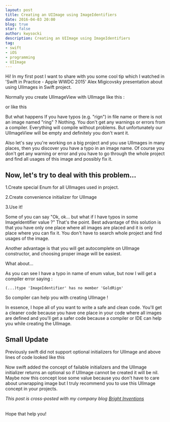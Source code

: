 ```yaml
---
layout: post
title: Creating an UIImage using ImageIdentifiers
date: 2016-04-03 20:00
blog: true
star: false
author: kwysocki
description: Creating an UIImage using ImageIdentifiers
tag:
- swift
- iOS
- programming
- UIImage
---
```


Hi! In my first post I want to share with you some cool tip which I watched in 'Swift in Practice - Apple WWDC 2015' Alex Migicovsky presentation about using UIImages in Swift project.

Normally you create UIImageView with UIImage like this :

<script src="https://gist.github.com/kamwysoc/6d28046f02802b811780668680f84a80.js"></script>

or like this

<script src="https://gist.github.com/kamwysoc/5750d3c2a9a272b2d7c32baaffb3470b.js"></script>

But what happens If you have typos (e.g. "rign") in file name or there is not an image named "ring" ?
Nothing. You don't get any warnings or errors from a compiler. Everything will compile without problems. But unfortunately our UIImageView will be empty and definitely you don't want it.

Also let's say you're working on a big project and you use UIImages in many places, then you discover you have a typo in an image name. Of course you don't get any warning or error and you have to go through the whole project and find all usages of this image and possibly fix it.

Now, let's try to deal with this problem...
---

1.Create special Enum for all UIImages used in project.

<script src="https://gist.github.com/kamwysoc/5854408e1f50790deb8cc720b0b64720.js"></script>

2.Create convenience initializer for UIImage

<script src="https://gist.github.com/kamwysoc/f09177294695cfc9e9fd3facc857157e.js"></script>

3.Use it!

<script src="https://gist.github.com/kamwysoc/da1c87cede7eba3f11ec7afc7d8523a9.js"></script>

Some of you can say "Ok, ok... but what if I have typos in some ImageIdentifier value ?" That's the point. Best advantage of this solution is that you have only one place where all images are placed and it is only place where you can fix it. You don't have to search whole project and find usages of the image.

Another advantage is that you will get autocomplete on UIImage constructor, and choosing proper image will be easiest.

What about...

<script src="https://gist.github.com/kamwysoc/869d0e15ae8e730a054d8a04735c4f9e.js"></script>

As you can see I have a typo in name of enum value, but now I will get a compiler error saying :

`(...)type 'ImageIdentifier' has no member 'GoldRign'`

So compiler can help you with creating UIImage !

In essence, I hope all of you want to write a safe and clean code. You'll get a cleaner code because you have one place in your code where all images are defined and you’ll get a safer code because a compiler or IDE can help you while creating the UIImage.


Small Update
---
Previously swift did not support optional initializers for UIImage and above lines of code looked like this

<script src="https://gist.github.com/kamwysoc/e88cbeabd058cb618d7d6df1e19a05ad.js"></script>

Now swift added the concept of failable initializers and the UIImage initializer returns an optional so if UIImage cannot be created it will be nil.
Maybe now this concept lose some value because you don't have to care about unwrapping image but I truly recommend you to use this UIImage concept in your projects.

*This post is cross-posted with my company blog [Bright Inventions](http://blog.brightinventions.pl/UIImageConcept/)*

<br>
Hope that help you!
